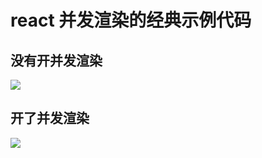 # react 并发渲染的经典示例代码

## 没有开并发渲染
![](https://yondu-blog.oss-cn-beijing.aliyuncs.com/yondu/WX20230307-012015.png)

## 开了并发渲染
![](https://yondu-blog.oss-cn-beijing.aliyuncs.com/yondu/WX20230307-011644.png)